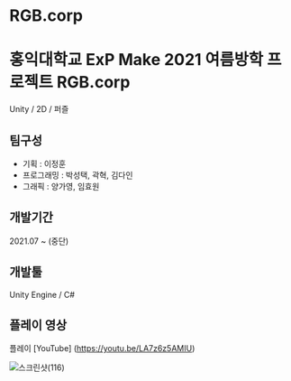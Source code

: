 # RGB.corp

# 홍익대학교 ExP Make 2021 여름방학 프로젝트 RGB.corp
Unity / 2D / 퍼즐 

## 팀구성
* 기획 : 이정훈
* 프로그래밍 : 박성택, 곽혁, 김다인
* 그래픽 : 양가영, 임효원

## 개발기간
2021.07 ~ (중단)

## 개발툴
Unity Engine / C#

## 플레이 영상
플레이 [YouTube] (https://youtu.be/LA7z6z5AMIU)

![스크린샷(116)](https://user-images.githubusercontent.com/56757197/232752219-33e5151c-f452-4576-8421-570c92058805.png)
